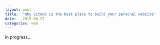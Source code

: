 ```yaml
---
layout: post
title:  "Why GitHub is the best place to build your personal website"
date:   2015-04-27 
categories: web
---
```


in progress... 